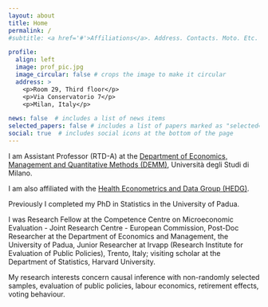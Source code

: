 ```yaml
---
layout: about
title: Home
permalink: /
#subtitle: <a href='#'>Affiliations</a>. Address. Contacts. Moto. Etc.

profile:
  align: left
  image: prof_pic.jpg
  image_circular: false # crops the image to make it circular
  address: >
    <p>Room 29, Third floor</p>
    <p>Via Conservatorio 7</p>
    <p>Milan, Italy</p>

news: false  # includes a list of news items
selected_papers: false # includes a list of papers marked as "selected={true}"
social: true  # includes social icons at the bottom of the page
---
```


I am Assistant Professor (RTD-A) at the [Department of Economics, Management and Quantitative Methods (DEMM)](https://www.demm.unimi.it/ecm/home), Università degli Studi di Milano.

I am also affiliated with the [Health Econometrics and Data Group (HEDG)](https://www.york.ac.uk/economics/hedg/).

Previously I completed my PhD in Statistics in the University of Padua.

I was Research Fellow at the Competence Centre on Microeconomic Evaluation - Joint Research Centre - European Commission, Post-Doc Researcher at the Department of Economics and Management, the University of Padua, Junior Researcher at Irvapp (Research Institute for Evaluation of Public Policies), Trento, Italy; visiting scholar at the Department of Statistics, Harvard University.

My research interests concern causal inference with non-randomly selected samples, evaluation of public policies, labour economics,  retirement effects, voting behaviour.
